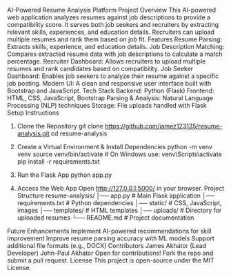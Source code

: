AI-Powered Resume Analysis Platform
Project Overview
This AI-powered web application analyzes resumes against job descriptions to provide a compatibility score. It serves both job seekers and recruiters by extracting relevant skills, experiences, and education details. Recruiters can upload multiple resumes and rank them based on job fit.
Features
Resume Parsing: Extracts skills, experience, and education details.
Job Description Matching: Compares extracted resume data with job descriptions to calculate a match percentage.
Recruiter Dashboard: Allows recruiters to upload multiple resumes and rank candidates based on compatibility.
Job Seeker Dashboard: Enables job seekers to analyze their resume against a specific job posting.
Modern UI: A clean and responsive user interface built with Bootstrap and JavaScript.
Tech Stack
Backend: Python (Flask)
Frontend: HTML, CSS, JavaScript, Bootstrap
Parsing & Analysis: Natural Language Processing (NLP) techniques
Storage: File uploads handled with Flask
Setup Instructions
1. Clone the Repository
git clone https://github.com/jamez123135/resume-analysis.git
cd resume-analysis

2. Create a Virtual Environment & Install Dependencies
python -m venv venv
source venv/bin/activate  # On Windows use: venv\Scripts\activate
pip install -r requirements.txt

3. Run the Flask App
python app.py

4. Access the Web App
Open http://127.0.0.1:5000/ in your browser.
Project Structure
resume-analysis/
│── app.py                 # Main Flask application
│── requirements.txt       # Python dependencies
│── static/                # CSS, JavaScript, images
│── templates/             # HTML templates
│── uploads/               # Directory for uploaded resumes
└── README.md              # Project documentation

Future Enhancements
Implement AI-powered recommendations for skill improvement
Improve resume parsing accuracy with ML models
Support additional file formats (e.g., DOCX)
Contributors
James Akhator (Lead Developer)
John-Paul Akhator 
Open for contributions! Fork the repo and submit a pull request.
License
This project is open-source under the MIT License.

